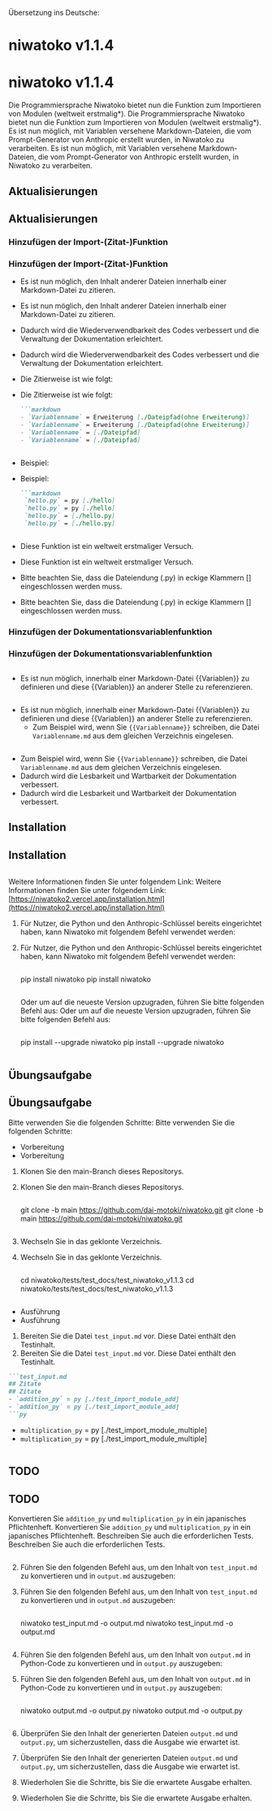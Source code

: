 Übersetzung ins Deutsche:

# niwatoko v1.1.4
# niwatoko v1.1.4

Die Programmiersprache Niwatoko bietet nun die Funktion zum Importieren von Modulen (weltweit erstmalig*).
Die Programmiersprache Niwatoko bietet nun die Funktion zum Importieren von Modulen (weltweit erstmalig*).
Es ist nun möglich, mit Variablen versehene Markdown-Dateien, die vom Prompt-Generator von Anthropic erstellt wurden, in Niwatoko zu verarbeiten.
Es ist nun möglich, mit Variablen versehene Markdown-Dateien, die vom Prompt-Generator von Anthropic erstellt wurden, in Niwatoko zu verarbeiten.


## Aktualisierungen
## Aktualisierungen

### Hinzufügen der Import-(Zitat-)Funktion
### Hinzufügen der Import-(Zitat-)Funktion
- Es ist nun möglich, den Inhalt anderer Dateien innerhalb einer Markdown-Datei zu zitieren.
- Es ist nun möglich, den Inhalt anderer Dateien innerhalb einer Markdown-Datei zu zitieren.
- Dadurch wird die Wiederverwendbarkeit des Codes verbessert und die Verwaltung der Dokumentation erleichtert.
- Dadurch wird die Wiederverwendbarkeit des Codes verbessert und die Verwaltung der Dokumentation erleichtert.

- Die Zitierweise ist wie folgt:
- Die Zitierweise ist wie folgt:
   ```markdown
   ```markdown
   - `Variablenname` = Erweiterung [./Dateipfad(ohne Erweiterung)]
   - `Variablenname` = Erweiterung [./Dateipfad(ohne Erweiterung)]
   - `Variablenname` = [./Dateipfad]
   - `Variablenname` = [./Dateipfad]
   ```
   ```
- Beispiel:
- Beispiel:
   ```markdown
   ```markdown
    `hello.py` = py [./hello]
    `hello.py` = py [./hello]
    `hello.py` = [./hello.py]
    `hello.py` = [./hello.py]
   ```
   ```
- Diese Funktion ist ein weltweit erstmaliger Versuch.
- Diese Funktion ist ein weltweit erstmaliger Versuch.
- Bitte beachten Sie, dass die Dateiendung (.py) in eckige Klammern [] eingeschlossen werden muss.
- Bitte beachten Sie, dass die Dateiendung (.py) in eckige Klammern [] eingeschlossen werden muss.

### Hinzufügen der Dokumentationsvariablenfunktion
### Hinzufügen der Dokumentationsvariablenfunktion
```
```
- Es ist nun möglich, innerhalb einer Markdown-Datei {{Variablen}} zu definieren und diese {{Variablen}} an anderer Stelle zu referenzieren.
```
```
- Es ist nun möglich, innerhalb einer Markdown-Datei {{Variablen}} zu definieren und diese {{Variablen}} an anderer Stelle zu referenzieren.
  - Zum Beispiel wird, wenn Sie `{{Variablenname}}` schreiben, die Datei `Variablenname.md` aus dem gleichen Verzeichnis eingelesen.
```
```
  - Zum Beispiel wird, wenn Sie `{{Variablenname}}` schreiben, die Datei `Variablenname.md` aus dem gleichen Verzeichnis eingelesen.
- Dadurch wird die Lesbarkeit und Wartbarkeit der Dokumentation verbessert.
- Dadurch wird die Lesbarkeit und Wartbarkeit der Dokumentation verbessert.

## Installation
## Installation
```
```

Weitere Informationen finden Sie unter folgendem Link:
Weitere Informationen finden Sie unter folgendem Link:
[https://niwatoko2.vercel.app/installation.html](https://niwatoko2.vercel.app/installation.html)

1. Für Nutzer, die Python und den Anthropic-Schlüssel bereits eingerichtet haben, kann Niwatoko mit folgendem Befehl verwendet werden:
1. Für Nutzer, die Python und den Anthropic-Schlüssel bereits eingerichtet haben, kann Niwatoko mit folgendem Befehl verwendet werden:

   ```
   ```
   pip install niwatoko
   pip install niwatoko
   ```
   ```

   Oder um auf die neueste Version upzugraden, führen Sie bitte folgenden Befehl aus:
   Oder um auf die neueste Version upzugraden, führen Sie bitte folgenden Befehl aus:

   ```
   ```
   pip install --upgrade niwatoko
   pip install --upgrade niwatoko
   ```
   ```

## Übungsaufgabe
## Übungsaufgabe

Bitte verwenden Sie die folgenden Schritte:
Bitte verwenden Sie die folgenden Schritte:
- Vorbereitung
- Vorbereitung
1. Klonen Sie den main-Branch dieses Repositorys.
1. Klonen Sie den main-Branch dieses Repositorys.

   ```
   ```
   git clone -b main https://github.com/dai-motoki/niwatoko.git
   git clone -b main https://github.com/dai-motoki/niwatoko.git
   ```
   ```

2. Wechseln Sie in das geklonte Verzeichnis.
2. Wechseln Sie in das geklonte Verzeichnis.

   ```
   ```
   cd niwatoko/tests/test_docs/test_niwatoko_v1.1.3
   cd niwatoko/tests/test_docs/test_niwatoko_v1.1.3
   ```
   ```

- Ausführung
- Ausführung

1. Bereiten Sie die Datei `test_input.md` vor. Diese Datei enthält den Testinhalt.
1. Bereiten Sie die Datei `test_input.md` vor. Diese Datei enthält den Testinhalt.

```test_input.md
```test_input.md
## Zitate
## Zitate
- `addition_py` = py [./test_import_module_add]
- `addition_py` = py [./test_import_module_add]
```py
```
- `multiplication_py` = py [./test_import_module_multiple]  
- `multiplication_py` = py [./test_import_module_multiple]  
```py
```

## TODO
## TODO
Konvertieren Sie `addition_py` und `multiplication_py` in ein japanisches Pflichtenheft.
Konvertieren Sie `addition_py` und `multiplication_py` in ein japanisches Pflichtenheft.
Beschreiben Sie auch die erforderlichen Tests.
Beschreiben Sie auch die erforderlichen Tests.
```
```

2. Führen Sie den folgenden Befehl aus, um den Inhalt von `test_input.md` zu konvertieren und in `output.md` auszugeben:
2. Führen Sie den folgenden Befehl aus, um den Inhalt von `test_input.md` zu konvertieren und in `output.md` auszugeben:

   ```
   ```
   niwatoko test_input.md -o output.md
   niwatoko test_input.md -o output.md
   ```
   ```

3. Führen Sie den folgenden Befehl aus, um den Inhalt von `output.md` in Python-Code zu konvertieren und in `output.py` auszugeben:
3. Führen Sie den folgenden Befehl aus, um den Inhalt von `output.md` in Python-Code zu konvertieren und in `output.py` auszugeben:

   ```
   ```
   niwatoko output.md -o output.py
   niwatoko output.md -o output.py
   ```
   ```

4. Überprüfen Sie den Inhalt der generierten Dateien `output.md` und `output.py`, um sicherzustellen, dass die Ausgabe wie erwartet ist.
4. Überprüfen Sie den Inhalt der generierten Dateien `output.md` und `output.py`, um sicherzustellen, dass die Ausgabe wie erwartet ist.

5. Wiederholen Sie die Schritte, bis Sie die erwartete Ausgabe erhalten.
5. Wiederholen Sie die Schritte, bis Sie die erwartete Ausgabe erhalten.